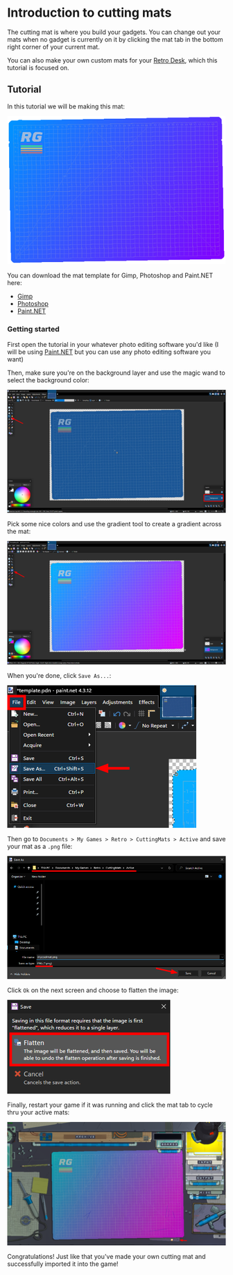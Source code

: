 # Introduction to cutting mats
The cutting mat is where you build your gadgets.
You can change out your mats when no gadget is currently on it by clicking the mat tab in the bottom right corner of your current mat.


You can also make your own custom mats for your [Retro Desk](./../docs/desk.md), which this tutorial is focused on.

## Tutorial
In this tutorial we will be making this mat:

![Tutorial mat](./../assets/examples/cutting-mat-tutorial/tutorialmat.png)

You can download the mat template for Gimp, Photoshop and Paint.NET here:
- [Gimp](./../assets/examples/cutting-mat-tutorial/template.xcf)
- [Photoshop](./../assets/examples/cutting-mat-tutorial/template.psd)
- [Paint.NET](./../assets/examples/cutting-mat-tutorial/template.pdn)

### Getting started

First open the tutorial in your whatever photo editing software you'd like (I will be using [Paint.NET](https://www.getpaint.net/) but you can use any photo editing software you want)

Then, make sure you're on the background layer and use the magic wand to select the background color:

![Selecting the background](../assets/examples/cutting-mat-tutorial/tutorial1.png)

Pick some nice colors and use the gradient tool to create a gradient across the mat:

![Gradient background](../assets/examples/cutting-mat-tutorial/tutorial2.png)

When you're done, click `Save As...`:

![Saving the file](../assets/examples/cutting-mat-tutorial/tutorial3.png)

Then go to `Documents > My Games > Retro > CuttingMats > Active` and save your mat as a `.png` file:

![Saving as png](../assets/examples/cutting-mat-tutorial/tutorial4.png)

Click `Ok` on the next screen and choose to flatten the image:

![Flattening the image](../assets/examples/cutting-mat-tutorial/tutorial5.png)

Finally, restart your game if it was running and click the mat tab to cycle thru your active mats:

![Mat ingame](../assets/examples/cutting-mat-tutorial/tutorial6.png)

Congratulations! Just like that you've made your own cutting mat and successfully imported it into the game!
